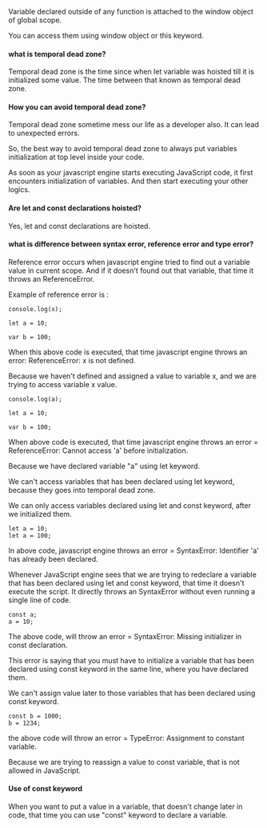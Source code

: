 Variable declared outside of any function is attached to the window object of global scope.

You can access them using window object or this keyword.

#### what is temporal dead zone?

Temporal dead zone is the time since when let variable was hoisted till it is initialized some value. The time between that known as temporal dead zone.

#### How you can avoid temporal dead zone?

Temporal dead zone sometime mess our life as a developer also. It can lead to unexpected errors.

So, the best way to avoid temporal dead zone to always put variables initialization at top level inside your code.

As soon as your javascript engine starts executing JavaScript code, it first encounters initialization of variables. And then start executing your other logics.



#### Are let and const declarations hoisted?

Yes, let and const declarations are hoisted.

#### what is difference between syntax error, reference error and type error?

Reference error occurs when javascript engine tried to find out a variable value in current scope. And if it doesn't found out that variable, that time it throws an ReferenceError.

Example of reference error is :

```
console.log(x);

let a = 10;

var b = 100;
```

When this above code is executed, that time javascript engine throws an error: ReferenceError: x is not defined.

Because we haven't defined and assigned a value to variable x, and we are trying to access variable x value.

```
console.log(a);

let a = 10;

var b = 100;
```

When above code is executed, that time javascript engine throws an error = ReferenceError: Cannot access 'a' before initialization.

Because we have declared variable "a" using let keyword.

We can't access variables that has been declared using let keyword, because they goes into temporal dead zone.

We can only access variables declared using let and const keyword, after we initialized them.

```
let a = 10;
let a = 100;
```

In above code, javascript engine throws an error = SyntaxError: Identifier 'a' has already been declared.

Whenever JavaScript engine sees that we are trying to redeclare a variable that has been declared using let and const keyword, that time it doesn't execute the script. It directly throws an SyntaxError without even running a single line of code.

```
const a;
a = 10;
```

The above code, will throw an error = SyntaxError: Missing initializer in const declaration.

This error is saying that you must have to initialize a variable that has been declared using const keyword in the same line, where you have declared them.

We can't assign value later to those variables that has been declared using const keyword.


```
const b = 1000;
b = 1234;
```

the above code will throw an error = TypeError: Assignment to constant variable.

Because we are trying to reassign a value to const variable, that is not allowed in JavaScript.

#### Use of const keyword

When you want to put a value in a variable, that doesn't change later in code, that time you can use "const" keyword to declare a variable.

